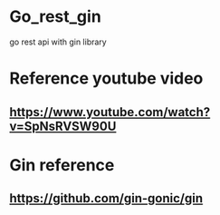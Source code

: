 # Go_rest_gin
go rest api with gin library

# Reference youtube video
## https://www.youtube.com/watch?v=SpNsRVSW90U

# Gin reference
## https://github.com/gin-gonic/gin